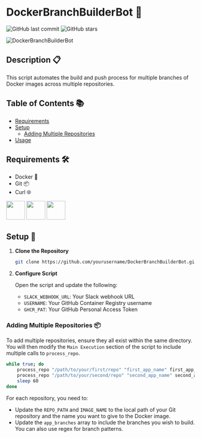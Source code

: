 # DockerBranchBuilderBot 🤖
![GitHub last commit](https://img.shields.io/github/last-commit/itz4blitz/DockerBranchBuilderBot.svg) ![GitHub stars](https://img.shields.io/github/stars/itz4blitz/DockerBranchBuilderBot?style=social)

![DockerBranchBuilderBot](https://some-imagelink.com/dockerbot.png)

## Description 📋

This script automates the build and push process for multiple branches of Docker images across multiple repositories.

## Table of Contents 📚

- [Requirements](#requirements-)
- [Setup](#setup-)
  - [Adding Multiple Repositories](#adding-multiple-repositories-)
- [Usage](#usage-)

## Requirements 🛠

- Docker 🐳
- Git 📦
- Curl 🌐

<a href="https://docker.com"><img src="https://www.docker.com/sites/default/files/d8/2019-07/Moby-logo.png" width="50" height="50"></a> <a href="https://git-scm.com"><img src="https://git-scm.com/images/logos/downloads/Git-Icon-1788C.png" width="50" height="50"></a> <a href="https://curl.se/"><img src="https://curl.se/logo/curl-logo.png" width="50" height="50"></a>

## Setup 🔧

1. **Clone the Repository**

    ```bash
    git clone https://github.com/yourusername/DockerBranchBuilderBot.git
    ```

2. **Configure Script**

    Open the script and update the following:

    - `SLACK_WEBHOOK_URL`: Your Slack webhook URL
    - `USERNAME`: Your GitHub Container Registry username
    - `GHCR_PAT`: Your GitHub Personal Access Token

### Adding Multiple Repositories 📦

To add multiple repositories, ensure they all exist within the same directory. You will then modify the `Main Execution` section of the script to include multiple calls to `process_repo`.

```bash
while true; do
    process_repo "/path/to/your/first/repo" "first_app_name" first_app_branches[@]
    process_repo "/path/to/your/second/repo" "second_app_name" second_app_branches[@]
    sleep 60
done
```

For each repository, you need to:

- Update the `REPO_PATH` and `IMAGE_NAME` to the local path of your Git repository and the name you want to give to the Docker image.
- Update the `app_branches` array to include the branches you wish to build. You can also use regex for branch patterns.
